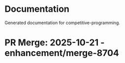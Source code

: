 # Documentation

Generated documentation for competitive-programming.

# PR Merge: 2025-10-21 - enhancement/merge-8704
